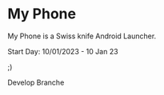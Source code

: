 # My Phone 
My Phone is a Swiss knife Android Launcher.

Start Day: 10/01/2023 - 10 Jan 23

;)

Develop Branche 
